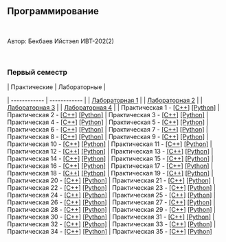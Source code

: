 
## Программирование

​

Автор: Бекбаев Ийстэел ИВТ-202(2)

​

### Первый семестр

| Практические | Лабораторные |

| ------------ | ------------ |
| [Лабораторная 1](./Lab/01/ReadMe.md) |
| [Лабораторная 2](./Lab/02/ReadMe.md) |
| [Лабораторная 3](./Lab/03/ReadMe.md) |
| [Лабораторная 4](./Lab/04/readme.md) |
| Практическая 1 - [[C++]](./Practice/01/C++/) [[Python]](./Practice/01/Python/)
| Практическая 2 - [[C++]](./Practice/02/C++/) [[Python]](./Practice/02/Python/)
| Практическая 3 - [[C++]](./Practice/03/C++/) [[Python]](./Practice/03/Python/)
| Практическая 4 - [[C++]](./Practice/04/C++/) [[Python]](./Practice/04/Python/)
| Практическая 5 - [[C++]](./Practice/05/C++/) [[Python]](./Practice/05/Python/)
| Практическая 6 - [[C++]](./Practice/06/C++/) [[Python]](./Practice/06/Python/)
| Практическая 7 - [[C++]](./Practice/07/C++/) [[Python]](./Practice/07/Python/)
| Практическая 8 - [[C++]](./Practice/08/C++/) [[Python]](./Practice/08/Python/)
| Практическая 9 - [[C++]](./Practice/09/C++/) [[Python]](./Practice/09/Python/)
| Практическая 10 - [[C++]](./Practice/10/C++/) [[Python]](./Practice/10/Python/)
| Практическая 11 - [[C++]](./Practice/11/C++/) [[Python]](./Practice/11/Python/)
| Практическая 12 - [[C++]](./Practice/12/C++/) [[Python]](./Practice/12/Python/) 
| Практическая 13 - [[C++]](./Practice/13/C++/) [[Python]](./Practice/13/Python/) 
| Практическая 14 - [[C++]](./Practice/14/C++/) [[Python]](./Practice/14/Python/) 
| Практическая 15 - [[C++]](./Practice/15/C++/) [[Python]](./Practice/15/Python/)
| Практическая 16 - [[C++]](./Practice/16/C++/) [[Python]](./Practice/16/Python/) 
| Практическая 17 - [[C++]](./Practice/17/C++/) [[Python]](./Practice/17/Python/)
| Практическая 18 - [[C++]](./Practice/18/C++/) [[Python]](./Practice/18/Python/) 
| Практическая 19 - [[C++]](./Practice/19/C++/) [[Python]](./Practice/19/Python/) 
| Практическая 20 - [[C++]](./Practice/20/C++/) [[Python]](./Practice/20/Python/) 
| Практическая 21 - [[C++]](./Practice/21/C++/) [[Python]](./Practice/21/Python/) 
| Практическая 22 - [[C++]](./Practice/22/C++/) [[Python]](./Practice/22/Python/)
| Практическая 23 - [[C++]](./Practice/23/C++/) [[Python]](./Practice/23/Python/) 
| Практическая 24 - [[C++]](./Practice/24/C++/) [[Python]](./Practice/24/Python/) 
| Практическая 25 - [[C++]](./Practice/25/C++/) [[Python]](./Practice/25/Python/) 
| Практическая 26 - [[C++]](./Practice/26/C++/) [[Python]](./Practice/26/Python/) 
| Практическая 27 - [[C++]](./Practice/27/C++/) [[Python]](./Practice/27/Python/) 
| Практическая 28 - [[C++]](./Practice/28/C++/) [[Python]](./Practice/28/Python/) 
| Практическая 29 - [[C++]](./Practice/29/C++/) [[Python]](./Practice/29/Python/) 
| Практическая 30 - [[C++]](./Practice/30/C++/) [[Python]](./Practice/30/Python/) 
| Практическая 31 - [[C++]](./Practice/31/C++/) [[Python]](./Practice/31/Python/) 
| Практическая 32 - [[C++]](./Practice/32/C++/) [[Python]](./Practice/32/Python/) 
| Практическая 33 - [[C++]](./Practice/33/C++/) [[Python]](./Practice/33/Python/) 
| Практическая 34 - [[C++]](./Practice/34/C++/) [[Python]](./Practice/34/Python/) 
| Практическая 35 - [[C++]](./Practice/35/C++/) [[Python]](./Practice/35/Python/)

